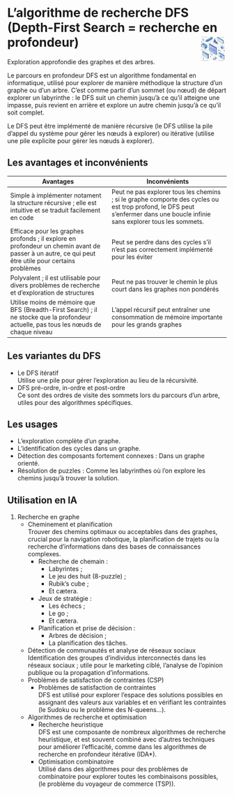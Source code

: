 # **L’algorithme de recherche DFS (Depth-First Search = recherche en profondeur)**<a href="../../"><img src="../../assets/atomicDs.png" alt="Data science" align="right" height="64px"></a>

Exploration approfondie des graphes et des arbres.

Le parcours en profondeur DFS est un algorithme fondamental en informatique, utilisé pour explorer de manière méthodique la structure d’un graphe ou d’un arbre. C’est comme partir d’un sommet (ou nœud) de départ explorer un labyrinthe : le DFS suit un chemin jusqu’à ce qu’il atteigne une impasse, puis revient en arrière et explore un autre chemin jusqu’à ce qu’il soit complet.

Le DFS peut être implémenté de manière récursive (le DFS utilise la pile d’appel du système pour gérer les nœuds à explorer) ou itérative (utilise une pile explicite pour gérer les nœuds à explorer).
## **Les avantages et inconvénients**
Avantages | Inconvénients
---|---
Simple à implémenter notament la structure récursive ; elle est intuitive et se traduit facilement en code | Peut ne pas explorer tous les chemins ; si le graphe comporte des cycles ou est trop profond, le DFS peut s’enfermer dans une boucle infinie sans explorer tous les sommets.
Efficace pour les graphes profonds  ; il explore en profondeur un chemin avant de passer à un autre, ce qui peut être utile pour certains problèmes | Peut se perdre dans des cycles s’il n’est pas correctement implémenté pour les éviter
Polyvalent ; il est utilisable pour divers problèmes de recherche et d’exploration de structures | Peut ne pas trouver le chemin le plus court dans les graphes non pondérés
Utilise moins de mémoire que BFS (Breadth-First Search) ; il ne stocke que la profondeur actuelle, pas tous les nœuds de chaque niveau | L’appel récursif peut entraîner une consommation de mémoire importante pour les grands graphes
## **Les variantes du DFS**
* Le DFS itératif  
  Utilise une pile pour gérer l’exploration au lieu de la récursivité.
* DFS pré-ordre, in-ordre et post-ordre  
  Ce sont des ordres de visite des sommets lors du parcours d’un arbre, utiles pour des algorithmes spécifiques.
## **Les usages**
* L’exploration complète d’un graphe.
* L’identification des cycles dans un graphe.
* Détection des composants fortement connexes : Dans un graphe orienté.
* Résolution de puzzles : Comme les labyrinthes où l’on explore les chemins jusqu’à trouver la solution.
## **Utilisation en IA**
1. Recherche en graphe  
   * Cheminement et planification  
     Trouver des chemins optimaux ou acceptables dans des graphes, crucial pour la navigation robotique, la planification de trajets ou la recherche d’informations dans des bases de connaissances complexes.
     * Recherche de chemain :
       * Labyrintes ;
       * Le jeu des huit (8-puzzle) ;
       * Rubik’s cube ;
       * Et cætera.
     * Jeux de stratégie :
       * Les échecs ;
       * Le go ;
       * Et cætera.
     * Planification et prise de décision :
       * Arbres de décision ;
       * La planification des tâches.
   * Détection de communautés et analyse de réseaux sociaux  
     Identification des groupes d’individus interconnectés dans les réseaux sociaux ; utile pour le marketing ciblé, l’analyse de l’opinion publique ou la propagation d’informations.
   * Problèmes de satisfaction de contraintes (CSP)
     * Problèmes de satisfaction de contraintes  
       DFS est utilisé pour explorer l’espace des solutions possibles en assignant des valeurs aux variables et en vérifiant les contraintes (le Sudoku ou le problème des N-queens…).
   * Algorithmes de recherche et optimisation
     * Recherche heuristique  
       DFS est une composante de nombreux algorithmes de recherche heuristique, et est souvent combiné avec d’autres techniques pour améliorer l’efficacité, comme dans les algorithmes de recherche en profondeur itérative (IDA*).
     * Optimisation combinatoire  
       Utilisé dans des algorithmes pour des problèmes de combinatoire pour explorer toutes les combinaisons possibles, (le problème du voyageur de commerce (TSP)).
